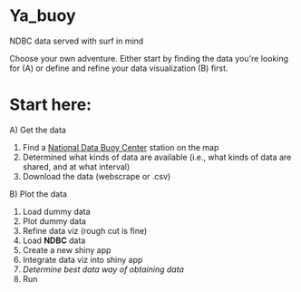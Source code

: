 # Ya_buoy
NDBC data served with surf in mind

Choose your own adventure. Either start by finding the data you're looking for (A) or define and refine your data visualization (B) first. 

# Start here:

A) Get the data
1) Find a [National Data Buoy Center](https://www.ndbc.noaa.gov/) station on the map
2) Determined what kinds of data are available (i.e., what kinds of data are shared, and at what interval)
3) Download the data (webscrape or .csv)

B) Plot the data
1) Load dummy data
2) Plot dummy data
3) Refine data viz (rough cut is fine)
4) Load **NDBC** data
5) Create a new shiny app
6) Integrate data viz into shiny app
7) *Determine best data way of obtaining data* 
8) Run

